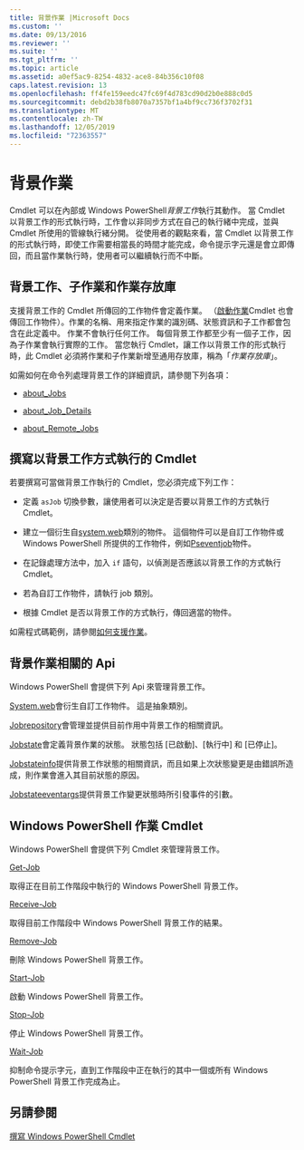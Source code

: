 ```yaml
---
title: 背景作業 |Microsoft Docs
ms.custom: ''
ms.date: 09/13/2016
ms.reviewer: ''
ms.suite: ''
ms.tgt_pltfrm: ''
ms.topic: article
ms.assetid: a0ef5ac9-8254-4832-ace8-84b356c10f08
caps.latest.revision: 13
ms.openlocfilehash: ff4fe159eedc47fc69f4d783cd90d2b0e888c0d5
ms.sourcegitcommit: debd2b38fb8070a7357bf1a4bf9cc736f3702f31
ms.translationtype: MT
ms.contentlocale: zh-TW
ms.lasthandoff: 12/05/2019
ms.locfileid: "72363557"
---
```

# <a name="background-jobs"></a>背景作業

Cmdlet 可以在內部或 Windows PowerShell*背景工作*執行其動作。 當 Cmdlet 以背景工作的形式執行時，工作會以非同步方式在自己的執行緒中完成，並與 Cmdlet 所使用的管線執行緒分開。 從使用者的觀點來看，當 Cmdlet 以背景工作的形式執行時，即使工作需要相當長的時間才能完成，命令提示字元還是會立即傳回，而且當作業執行時，使用者可以繼續執行而不中斷。

## <a name="background-jobs-child-jobs-and-the-job-repository"></a>背景工作、子作業和作業存放庫

支援背景工作的 Cmdlet 所傳回的工作物件會定義作業。 （[啟動作業](/powershell/module/Microsoft.PowerShell.Core/Start-Job)Cmdlet 也會傳回工作物件）。作業的名稱、用來指定作業的識別碼、狀態資訊和子工作都會包含在此定義中。 作業不會執行任何工作。 每個背景工作都至少有一個子工作，因為子作業會執行實際的工作。 當您執行 Cmdlet，讓工作以背景工作的形式執行時，此 Cmdlet 必須將作業和子作業新增至通用存放庫，稱為「*作業存放庫*」。

如需如何在命令列處理背景工作的詳細資訊，請參閱下列各項：

- [about_Jobs](/powershell/module/microsoft.powershell.core/about/about_jobs)

- [about_Job_Details](/powershell/module/microsoft.powershell.core/about/about_job_details)

- [about_Remote_Jobs](/powershell/module/microsoft.powershell.core/about/about_remote_jobs)

## <a name="writing-a-cmdlet-that-runs-as-a-background-job"></a>撰寫以背景工作方式執行的 Cmdlet

若要撰寫可當做背景工作執行的 Cmdlet，您必須完成下列工作：

- 定義 `asJob` 切換參數，讓使用者可以決定是否要以背景工作的方式執行 Cmdlet。

- 建立一個衍生自[system.web](/dotnet/api/System.Management.Automation.Job)類別的物件。 這個物件可以是自訂工作物件或 Windows PowerShell 所提供的工作物件，例如[Pseventjob](/dotnet/api/System.Management.Automation.PSEventJob)物件。

- 在記錄處理方法中，加入 `if` 語句，以偵測是否應該以背景工作的方式執行 Cmdlet。

- 若為自訂工作物件，請執行 job 類別。

- 根據 Cmdlet 是否以背景工作的方式執行，傳回適當的物件。

如需程式碼範例，請參閱[如何支援作業](./how-to-support-jobs.md)。

## <a name="background-job-related-apis"></a>背景作業相關的 Api

Windows PowerShell 會提供下列 Api 來管理背景工作。

[System.web](/dotnet/api/System.Management.Automation.Job)會衍生自訂工作物件。 這是抽象類別。

[Jobrepository](/dotnet/api/System.Management.Automation.JobRepository)會管理並提供目前作用中背景工作的相關資訊。

[Jobstate](/dotnet/api/System.Management.Automation.JobState)會定義背景作業的狀態。 狀態包括 [已啟動]、[執行中] 和 [已停止]。

[Jobstateinfo](/dotnet/api/System.Management.Automation.JobStateInfo)提供背景工作狀態的相關資訊，而且如果上次狀態變更是由錯誤所造成，則作業會進入其目前狀態的原因。

[Jobstateeventargs](/dotnet/api/System.Management.Automation.JobStateEventArgs)提供背景工作變更狀態時所引發事件的引數。

## <a name="windows-powershell-job-cmdlets"></a>Windows PowerShell 作業 Cmdlet

Windows PowerShell 會提供下列 Cmdlet 來管理背景工作。

[Get-Job](/powershell/module/Microsoft.PowerShell.Core/Get-Job)

取得正在目前工作階段中執行的 Windows PowerShell 背景工作。

[Receive-Job](/powershell/module/Microsoft.PowerShell.Core/Receive-Job)

取得目前工作階段中 Windows PowerShell 背景工作的結果。

[Remove-Job](/powershell/module/Microsoft.PowerShell.Core/Remove-Job)

刪除 Windows PowerShell 背景工作。

[Start-Job](/powershell/module/Microsoft.PowerShell.Core/Start-Job)

啟動 Windows PowerShell 背景工作。

[Stop-Job](/powershell/module/Microsoft.PowerShell.Core/Stop-Job)

停止 Windows PowerShell 背景工作。

[Wait-Job](/powershell/module/Microsoft.PowerShell.Core/Wait-Job)

抑制命令提示字元，直到工作階段中正在執行的其中一個或所有 Windows PowerShell 背景工作完成為止。

## <a name="see-also"></a>另請參閱

[撰寫 Windows PowerShell Cmdlet](./writing-a-windows-powershell-cmdlet.md)
